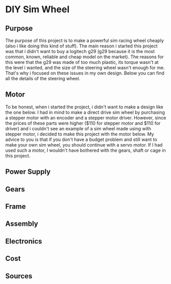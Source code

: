 # DIY Sim Wheel
## Purpose
The purpose of this project is to make a powerful sim racing wheel cheaply (also i like doing this kind of stuff). The main reason i started this project was that i didn't want to buy a logitech g29 (g29 because it is the most common, known, reliable and cheap model on the market). The reasons for this were that the g29 was made of too much plastic, its torque wasn't at the level i wanted, and the size of the steering wheel wasn't enough for me. That's why i focused on these issues in my own design. Below you can find all the details of the steering wheel.
## Motor
To be honest, when i started the project, i didn't want to make a design like the one below. I had in mind to make a direct drive sim wheel by purchasing a stepper motor with an encoder and a stepper motor driver. However, since the prices of these parts were higher ($110 for stepper motor and $110 for driver) and i couldn't see an example of a sim wheel made using with stepper motor, i decided to make this project with the motor below. My advice to you is that if you don't have a budget problem and still want to make your own sim wheel, you should continue with a servo motor. If I had used such a motor, I wouldn't have bothered with the gears, shaft or cage in this project.  

## Power Supply

## Gears

## Frame

## Assembly

## Electronics

## Cost

## Sources

